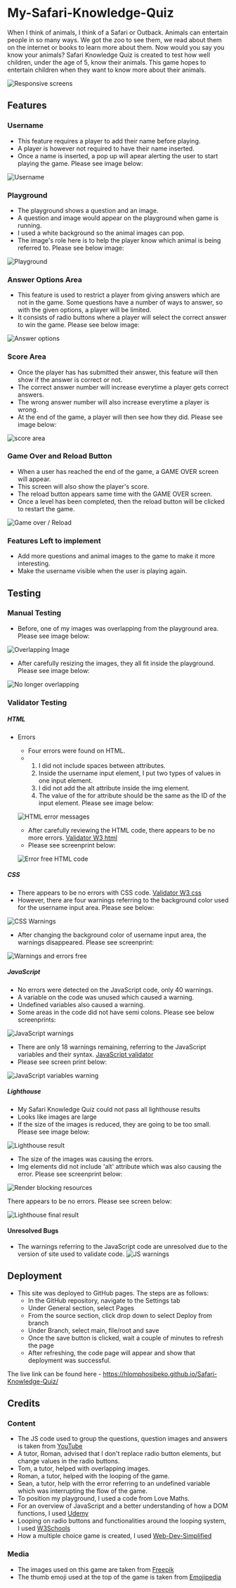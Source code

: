 # My-Safari-Knowledge-Quiz

When I think of animals, I think of a Safari or Outback. Animals can entertain people in so many ways. We got the zoo to see them, we read about them on the internet or books to learn more about them. Now would you say you know your animals? Safari Knowledge Quiz is created to test how well children, under the age of 5, know their animals. This game hopes to entertain children when they want to know more about their animals. 

![Responsive screens](README.md-docs/amiresponsive-screens.png)

## Features 

### Username
- This feature requires a player to add their name before playing.
- A player is however not required to have their name inserted.
- Once a name is inserted, a pop up will apear alerting the user to start playing the game. Please see image below:

![Username](README.md-docs/username-alert.png)

### Playground
- The playground shows a question and an image.
- A question and image would appear on the playground when game is running.
- I used a white background so the animal images can pop.
- The image's role here is to help the player know which animal is being referred to. Please see below image:

![Playground](README.md-docs/playground-screen.png)

### Answer Options Area
- This feature is used to restrict a player from giving answers which are not in the game. Some questions have a number of ways to answer, so with the given options, a player will be limited.
- It consists of radio buttons where a player will select the correct answer to win the game. Please see below image:

![Answer options](README.md%20docs/answer-options.png)

### Score Area
- Once the player has has submitted their answer, this feature will then show if the answer is correct or not.
- The correct answer number will increase everytime a player gets correct answers.
- The wrong answer number will also increase everytime a player is wrong.
- At the end of the game, a player will then see how they did. Please see image below:

![score area](README.md%20docs/score-section.png)

### Game Over and Reload Button
- When a user has reached the end of the game, a GAME OVER screen will appear.
- This screen will also show the player's score.
- The reload button appears same time with the GAME OVER screen.
- Once a level has been completed, then the reload button will be clicked to restart the game.

![Game over / Reload](README.md%20docs/gameover-reload-screen.png)

### Features Left to implement
* Add more questions and animal images to the game to make it more interesting.
* Make the username visible when the user is playing again.

## Testing
### Manual Testing
* Before, one of my images was overlapping from the playground area. Please see image below:

![Overlapping Image](README.md%20docs/overlapping-image.png)

* After carefully resizing the images, they all fit inside the playground. Please see image below:

![No longer overlapping](README.md%20docs/no-overlap.png)

### Validator Testing

##### HTML
* Errors
    - Four errors were found on HTML.
    - 1. I did not include spaces between attributes. 
      2. Inside the username input element, I put two types of values in one input element.
      3. I did not add the alt attribute inside the img element.
      4. The value of the for attribute should be the same as the ID of the input element. Please see image below:

    ![HTML error messages](README.md%20docs/html-errors.png)

    - After carefully reviewing the HTML code, there appears to be no more errors. [Validator W3 html](https://validator.w3.org/nu/#textarea)
    - Please see screenprint below:

    ![Error free HTML code](README.md%20docs/html-error-free.png)

##### CSS
   - There appears to be no errors with CSS code. [Validator W3 css](https://jigsaw.w3.org/css-validator/validator)
   - However, there are four warnings referring to the background color used for the username input area. Please see below:
   
   ![CSS Warnings](README.md%20docs/css-warnings.png)

   - After changing the background color of username input area, the warnings disappeared. Please see screenprint:

   ![Warnings and errors free](README.md%20docs/warnings-free.png)
    
##### JavaScript
   - No errors were detected on the JavaScript code, only 40 warnings.
   - A variable on the code was unused which caused a warning.
   - Undefined variables also caused a warning.
   - Some areas in the code did not have semi colons. Please see below screenprints:

   ![JavaScript warnings](README.md%20docs/js-warnings.png)   

   - There are only 18 warnings remaining, referring to the JavaScript variables and their syntax. [JavaScript validator](https://jshint.com/)
   - Please see screen print below:

   ![JavaScript variables warning](README.md%20docs/js-variables-warning.png) 

##### Lighthouse

   - My Safari Knowledge Quiz could not pass all lighthouse results
   - Looks like images are large
   - If the size of the images is reduced, they are going to be too small. Please see image below:

   ![Lighthouse result](README.md%20docs/lighthouse-result-1.png)

   - The size of the images was causing the errors.
   - Img elements did not include 'alt' attribute which was also causing the error. Please see screenprint below:
   
   ![Render blocking resources](README.md%20docs/render-blocking-resources.png)
   
   There appears to be no errors. Please see screen below:

   ![Lighthouse final result](README.md%20docs/lighthouse-final-result.png)

#### Unresolved Bugs
* The warnings referring to the JavaScript code are unresolved due to the version of site used to validate code.
![JS warnings](README.md%20docs/Javascript-warnings-unresolved.png)

## Deployment
* This site was deployed to GitHub pages. The steps are as follows:
    - In the GitHub repository, navigate to the Settings tab
    - Under General section, select Pages
    - From the source section, click drop down to select Deploy from branch 
    - Under Branch, select main, file/root and save  
    - Once the save button is clicked, wait a couple of minutes to refresh the page
    - After refreshing, the code page will appear and show that deployment was successful.

The live link can be found here - https://hlomphosibeko.github.io/Safari-Knowledge-Quiz/

## Credits
### Content
* The JS code used to group the questions, question images and answers is taken from [YouTube](https://www.youtube.com/channel/UCEsOe19aGFcM31zLG2M2sXw)
* A tutor, Roman, advised that I don't replace radio button elements, but change values in the radio buttons.
* Tom, a tutor, helped with overlapping images.
* Roman, a tutor, helped with the looping of the game.
* Sean, a tutor, help with the error referring to an undefined variable which was interrupting the flow of the game. 
* To position my playground, I used a code from Love Maths.
* For an overview of JavaScript and a better understanding of how a DOM functions, I used [Udemy](https://www.udemy.com/course/mega-web-development-course-fullstack-javascript-python-django-backend/learn/lecture/34745556#overview)
* Looping on radio buttons and functionalities around the looping system, I used [W3Schools](https://www.w3schools.com/js/js_loop_for.asp)
* How a multiple choice game is created, I used [Web-Dev-Simplified](https://www.youtube.com/watch?v=riDzcEQbX6k)


### Media
* The images used on this game are taken from [Freepik](https://www.freepik.com/free-photos-vectors/safari-animals/)
* The thumb emoji used at the top of the game is taken from [Emojipedia](https://emojipeadia.org/thums-up)
